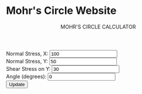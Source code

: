 # Mohr's Circle Website
<html lang="en">
<head>
  <meta charset="UTF-8">
  <meta name="viewport" content="width=device-width, initial-scale=1.0">
  <title>Mohr's Circle</title>
  <script src="https://d3js.org/d3.v7.min.js"></script>
  <link href="https://fonts.googleapis.com/css2?family=Poppins:wght@300;400;500;600;700&display=swap" rel="stylesheet">
  <link rel="stylesheet" href="design.css">
</head>
<body>
  <header>MOHR'S CIRCLE CALCULATOR</header>
  <label for="sigmaX">Normal Stress, X:</label>
  <input type="number" id="sigmaX" value="100">
  <br>
  <label for="sigmaY">Normal Stress, Y:</label>
  <input type="number" id="sigmaY" value="50">
  <br>
  <label for="tauXY">Shear Stress on Y:</label>
  <input type="number" id="tauXY" value="30">
  <br>
  <label for="angle">Angle (degrees):</label>
  <input type="number" id="angle" value="0">
  <br>
  <button onclick="updateMohrsCircle()">Update</button>
  <div id="mohrs-circle"></div>

  <script>
    function updateMohrsCircle() {
      const sigmaX = parseFloat(document.getElementById('sigmaX').value);
      const sigmaY = parseFloat(document.getElementById('sigmaY').value);
      const tauXY = parseFloat(document.getElementById('tauXY').value);
      const angle = parseFloat(document.getElementById('angle').value);

      const angleRad = angle * Math.PI / 180;

      const sigma1 = ((sigmaX + sigmaY) / 2) + ((sigmaX - sigmaY) / 2) * Math.cos(2 * angleRad) + tauXY * Math.sin(2 * angleRad);
      const sigma2 = ((sigmaX + sigmaY) / 2) - ((sigmaX - sigmaY) / 2) * Math.cos(2 * angleRad) - tauXY * Math.sin(2 * angleRad);
      const tau1 = -((sigmaX - sigmaY) / 2) * Math.sin(2 * angleRad) + tauXY * Math.cos(2 * angleRad);
      const tau2 = ((sigmaX - sigmaY) / 2) * Math.sin(2 * angleRad) - tauXY * Math.cos(2 * angleRad);

      const center = (sigma1 + sigma2) / 2;
      const radius = Math.sqrt(Math.pow((sigma1 - sigma2) / 2, 2) + Math.pow(tau1, 2));

      const svg = d3.select("#mohrs-circle")
                    .html("") 
                    .append("svg")
                    .attr("width", 400)
                    .attr("height", 400);

      svg.append("line")
         .attr("x1", 50)
         .attr("y1", 200)
         .attr("x2", 350)
         .attr("y2", 200)
         .attr("stroke", "lightgray");

      svg.append("line")
         .attr("x1", 200)
         .attr("y1", 50)
         .attr("x2", 200)
         .attr("y2", 350)
         .attr("stroke", "lightgray");

      svg.append("circle")
         .attr("cx", 200 + center) // Shift the center along the x-axis
         .attr("cy", 200)
         .attr("r", radius)
         .attr("stroke", "black")
         .attr("fill", "none");

      const point1X = 200 + center + (sigma1 - center);
      const point1Y = 200 + tau1;
      const point2X = 200 + center - (sigma1 - center);
      const point2Y = 200 - tau1;

      svg.append("circle")
         .attr("cx", point1X)
         .attr("cy", point1Y)
         .attr("r", 3)
         .attr("fill", "black");

      svg.append("circle")
         .attr("cx", point2X)
         .attr("cy", point2Y)
         .attr("r", 3)
         .attr("fill", "black");

      svg.append("line")
         .attr("x1", point1X)
         .attr("y1", point1Y)
         .attr("x2", point1X)
         .attr("y2", 200) // Join to the x-axis
         .attr("stroke", "black")
         .attr("stroke-dasharray", "5,5"); // Make the line dotted
         
      // svg.append("line")
      //    .attr("x1", point2X)
      //    .attr("y1", point2Y)
      //    .attr("x2", point2X)
      //    .attr("y2", 200) // Join to the x-axis
      //    .attr("stroke", "black");

      svg.append("line")
         .attr("x1", point1X)
         .attr("y1", point1Y)
         .attr("x2", point2X)
         .attr("y2", point2Y)
         .attr("stroke", "black");

         svg.append("line")
         .attr("x1", point2X)
         .attr("y1", point2Y)
         .attr("x2", point2X)
         .attr("y2", 200) 
         .attr("stroke", "black")
         .attr("stroke-dasharray", "5,5"); 

      svg.append("text")
         .attr("x", point1X - 20)
         .attr("y", point1Y - 10)
         .text(`(${sigma1.toFixed(2)}, ${tau1.toFixed(2)})`)
         .attr("text-anchor", "end");

      svg.append("text")
         .attr("x", point2X + 20)
         .attr("y", point2Y + 20)
         .text(`(${sigma2.toFixed(2)}, ${tau2.toFixed(2)})`)
         .attr("text-anchor", "start");

      // Mark the center
      svg.append("circle")
         .attr("cx", 200 + center)
         .attr("cy", 200)
         .attr("r", 3)
         .attr("fill", "red");
    }

    updateMohrsCircle();
  </script>
</body>
</html>

